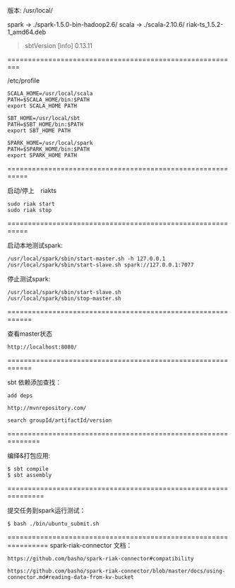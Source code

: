 版本:
/usr/local/

spark -> ./spark-1.5.0-bin-hadoop2.6/
scala -> ./scala-2.10.6/
riak-ts_1.5.2-1_amd64.deb

> sbtVersion
[info] 0.13.11
>

=========================================================

/etc/profile


	SCALA_HOME=/usr/local/scala
	PATH=$SCALA_HOME/bin:$PATH
	export SCALA_HOME PATH

	SBT_HOME=/usr/local/sbt
	PATH=$SBT_HOME/bin:$PATH
	export SBT_HOME PATH

	SPARK_HOME=/usr/local/spark
	PATH=$SPARK_HOME/bin:$PATH
	export SPARK_HOME PATH

===========================================================

启动/停上　riakts

	sudo riak start
	sudo riak stop

===========================================================

启动本地测试spark:

	/usr/local/spark/sbin/start-master.sh -h 127.0.0.1
	/usr/local/spark/sbin/start-slave.sh spark://127.0.0.1:7077

停止测试spark:

	/usr/local/spark/sbin/start-slave.sh
	/usr/local/spark/sbin/stop-master.sh

============================================================

查看master状态

	http://localhost:8080/

============================================================

sbt 依赖添加查找：

	add deps

	http://mvnrepository.com/

	search groupId/artifactId/version

==============================================================


编绎&打包应用:

	$ sbt compile
	$ sbt assembly

===============================================================

提交任务到spark运行测试：

	$ bash ./bin/ubuntu_submit.sh

================================================================
spark-riak-connector 文档：

	https://github.com/basho/spark-riak-connector#compatibility

	https://github.com/basho/spark-riak-connector/blob/master/docs/using-connector.md#reading-data-from-kv-bucket


